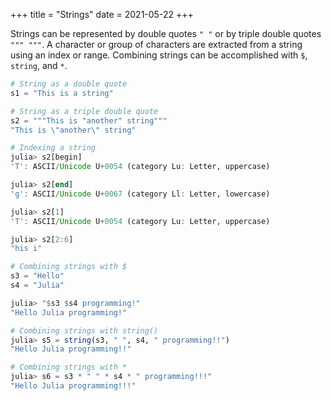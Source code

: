+++
title = "Strings"
date = 2021-05-22
+++

Strings can be represented by double quotes `" "` or by triple double quotes `""" """`. A character or group of characters are extracted from a string using an index or range. Combining strings can be accomplished with `$`, `string`, and `*`.

```julia
# String as a double quote
s1 = "This is a string"

# String as a triple double quote
s2 = """This is "another" string"""
"This is \"another\" string"

# Indexing a string
julia> s2[begin]
'T': ASCII/Unicode U+0054 (category Lu: Letter, uppercase)

julia> s2[end]
'g': ASCII/Unicode U+0067 (category Ll: Letter, lowercase)

julia> s2[1]
'T': ASCII/Unicode U+0054 (category Lu: Letter, uppercase)

julia> s2[2:6]
"his i"

# Combining strings with $
s3 = "Hello"
s4 = "Julia"

julia> "$s3 $s4 programming!"
"Hello Julia programming!"

# Combining strings with string()
julia> s5 = string(s3, " ", s4, " programming!!")
"Hello Julia programming!!"

# Combining strings with *
julia> s6 = s3 * " " * s4 * " programming!!!"
"Hello Julia programming!!!"
```

